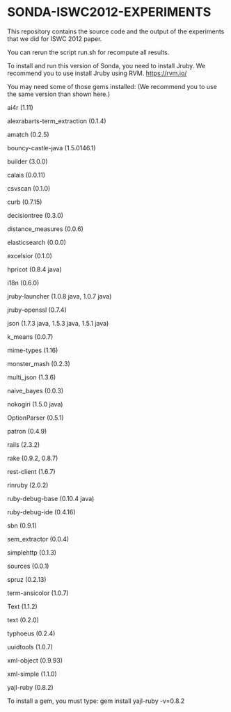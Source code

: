 SONDA-ISWC2012-EXPERIMENTS
==========================================

This repository contains the source code and the output of the experiments that we did for ISWC 2012 paper.

You can rerun the script run.sh for recompute all results.

To install and run this version of Sonda, you need to install Jruby. We recommend you to use install Jruby using RVM.
https://rvm.io/

You may need some of those gems installed:
(We recommend you to use the same version than shown here.)

ai4r (1.11)

alexrabarts-term_extraction (0.1.4)

amatch (0.2.5)

bouncy-castle-java (1.5.0146.1)

builder (3.0.0)

calais (0.0.11)

csvscan (0.1.0)

curb (0.7.15)

decisiontree (0.3.0)

distance_measures (0.0.6)

elasticsearch (0.0.0)

excelsior (0.1.0)

hpricot (0.8.4 java)

i18n (0.6.0)

jruby-launcher (1.0.8 java, 1.0.7 java)

jruby-openssl (0.7.4)

json (1.7.3 java, 1.5.3 java, 1.5.1 java)

k_means (0.0.7)

mime-types (1.16)

monster_mash (0.2.3)

multi_json (1.3.6)

naive_bayes (0.0.3)

nokogiri (1.5.0 java)

OptionParser (0.5.1)

patron (0.4.9)

rails (2.3.2)

rake (0.9.2, 0.8.7)

rest-client (1.6.7)

rinruby (2.0.2)

ruby-debug-base (0.10.4 java)

ruby-debug-ide (0.4.16)

sbn (0.9.1)

sem_extractor (0.0.4)

simplehttp (0.1.3)

sources (0.0.1)

spruz (0.2.13)

term-ansicolor (1.0.7)

Text (1.1.2)

text (0.2.0)

typhoeus (0.2.4)

uuidtools (1.0.7)

xml-object (0.9.93)

xml-simple (1.1.0)

yajl-ruby (0.8.2)

To install a gem, you must type: gem install yajl-ruby -v=0.8.2

